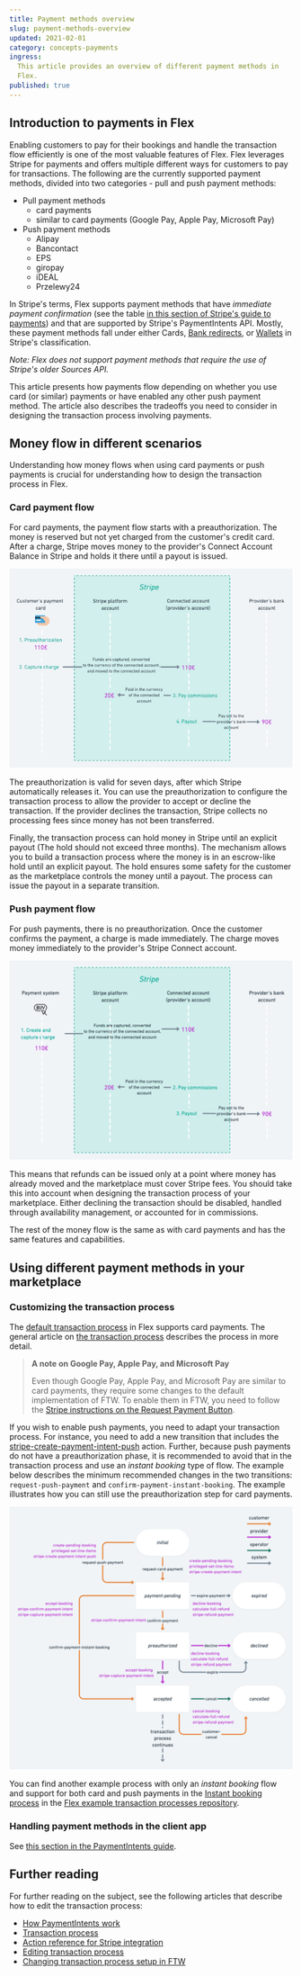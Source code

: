 ```yaml
---
title: Payment methods overview
slug: payment-methods-overview
updated: 2021-02-01
category: concepts-payments
ingress:
  This article provides an overview of different payment methods in
  Flex.
published: true
---
```


## Introduction to payments in Flex

Enabling customers to pay for their bookings and handle the transaction
flow efficiently is one of the most valuable features of Flex. Flex
leverages Stripe for payments and offers multiple different ways for
customers to pay for transactions. The following are the currently
supported payment methods, divided into two categories - pull and push
payment methods:

- Pull payment methods
  - card payments
  - similar to card payments (Google Pay, Apple Pay, Microsoft Pay)
- Push payment methods
  - Alipay
  - Bancontact
  - EPS
  - giropay
  - iDEAL
  - Przelewy24

In Stripe's terms, Flex supports payment methods that have _immediate
payment confirmation_ (see the table
[in this section of Stripe's guide to payments](https://stripe.com/en-fi/payments/payment-methods-guide#choosing-the-right-payment-methods-for-your-business))
and that are supported by Stripe's PaymentIntents API. Mostly, these
payment methods fall under either Cards,
[Bank redirects](https://stripe.com/docs/payments/payment-methods/overview#bank-redirects),
or
[Wallets](https://stripe.com/docs/payments/payment-methods/overview#wallets)
in Stripe's classification.

_Note: Flex does not support payment methods that require the use of
Stripe's older Sources API._

This article presents how payments flow depending on whether you use
card (or similar) payments or have enabled any other push payment
method. The article also describes the tradeoffs you need to consider in
designing the transaction process involving payments.

## Money flow in different scenarios

Understanding how money flows when using card payments or push payments
is crucial for understanding how to design the transaction process in
Flex.

### Card payment flow

For card payments, the payment flow starts with a preauthorization. The
money is reserved but not yet charged from the customer's credit card.
After a charge, Stripe moves money to the provider's Connect Account
Balance in Stripe and holds it there until a payout is issued.

![Card payment flow](card-payment-flow.png 'Card payment flow in Flex.')

The preauthorization is valid for seven days, after which Stripe
automatically releases it. You can use the preauthorization to configure
the transaction process to allow the provider to accept or decline the
transaction. If the provider declines the transaction, Stripe collects
no processing fees since money has not been transferred.

Finally, the transaction process can hold money in Stripe until an
explicit payout (The hold should not exceed three months). The mechanism
allows you to build a transaction process where the money is in an
escrow-like hold until an explicit payout. The hold ensures some safety
for the customer as the marketplace controls the money until a payout.
The process can issue the payout in a separate transition.

### Push payment flow

For push payments, there is no preauthorization. Once the customer
confirms the payment, a charge is made immediately. The charge moves
money immediately to the provider's Stripe Connect account.

![Push payment flow](push-payment-flow.png 'Push payment flow in Flex.')

This means that refunds can be issued only at a point where money has
already moved and the marketplace must cover Stripe fees. You should
take this into account when designing the transaction process of your
marketplace. Either declining the transaction should be disabled,
handled through availability management, or accounted for in
commissions.

The rest of the money flow is the same as with card payments and has the
same features and capabilities.

## Using different payment methods in your marketplace

### Customizing the transaction process

The
[default transaction process](https://github.com/sharetribe/flex-example-processes/tree/master/flex-default-process)
in Flex supports card payments. The general article on
[the transaction process](/concepts/transaction-process/)
describes the process in more detail.

> **A note on Google Pay, Apple Pay, and Microsoft Pay**
>
> Even though Google Pay, Apple Pay, and Microsoft Pay are similar to
> card payments, they require some changes to the default implementation
> of FTW. To enable them in FTW, you need to follow the
> [Stripe instructions on the Request Payment Button](https://stripe.com/docs/stripe-js/elements/payment-request-button).

If you wish to enable push payments, you need to adapt your transaction
process. For instance, you need to add a new transition that includes
the
[stripe-create-payment-intent-push](/references/transaction-process-actions/#actionstripe-create-payment-intent-push)
action. Further, because push payments do not have a preauthorization
phase, it is recommended to avoid that in the transaction process and
use an _instant booking_ type of flow. The example below describes the
minimum recommended changes in the two transitions:
`request-push-payment` and `confirm-payment-instant-booking`. The
example illustrates how you can still use the preauthorization step for
card payments.

![Push payment process](push-payment-process.png 'Push payment process example.')

You can find another example process with only an _instant booking_ flow
and support for both card and push payments in the
[Instant booking process](https://github.com/sharetribe/flex-example-processes#instant-booking)
in the
[Flex example transaction processes repository](https://github.com/sharetribe/flex-example-processes).

### Handling payment methods in the client app

See
[this section in the PaymentIntents guide](/concepts/payment-intents/#required-actions-in-the-client).

## Further reading

For further reading on the subject, see the following articles that
describe how to edit the transaction process:

- [How PaymentIntents work](/concepts/payment-intents/)
- [Transaction process](/concepts/transaction-process/)
- [Action reference for Stripe integration](/references/transaction-process-actions/#stripe-integration)
- [Editing transaction process](/how-to/edit-transaction-process-with-flex-cli/)
- [Changing transaction process setup in FTW](/how-to/change-transaction-process-in-ftw/)
